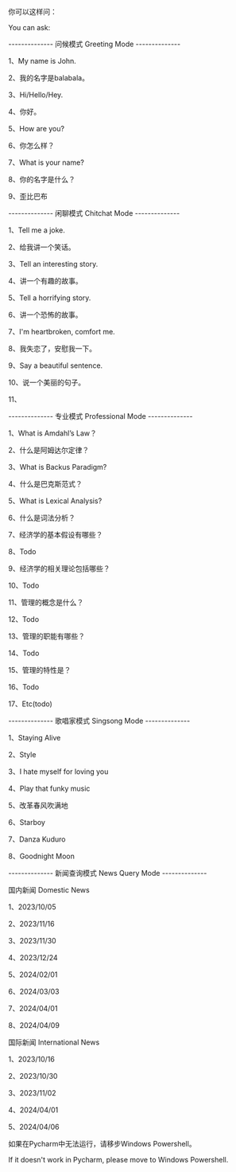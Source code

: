 你可以这样问：

You can ask:

--------------  问候模式 Greeting Mode  --------------

1、My name is John.

2、我的名字是balabala。

3、Hi/Hello/Hey.

4、你好。

5、How are you?

6、你怎么样？

7、What is your name?

8、你的名字是什么？

9、歪比巴布

--------------  闲聊模式 Chitchat Mode  --------------

1、Tell me a joke.

2、给我讲一个笑话。

3、Tell an interesting story.

4、讲一个有趣的故事。

5、Tell a horrifying story.

6、讲一个恐怖的故事。

7、I'm heartbroken, comfort me.

8、我失恋了，安慰我一下。

9、Say a beautiful sentence.

10、说一个美丽的句子。

11、

--------------  专业模式 Professional Mode  --------------

1、What is Amdahl’s Law？

2、什么是阿姆达尔定律？

3、What is Backus Paradigm?

4、什么是巴克斯范式？

5、What is Lexical Analysis?

6、什么是词法分析？

7、经济学的基本假设有哪些？

8、Todo

9、经济学的相关理论包括哪些？

10、Todo

11、管理的概念是什么？

12、Todo

13、管理的职能有哪些？

14、Todo

15、管理的特性是？

16、Todo

17、Etc(todo)

--------------  歌唱家模式 Singsong Mode  --------------

1、Staying Alive

2、Style

3、I hate myself for loving you

4、Play that funky music

5、改革春风吹满地

6、Starboy

7、Danza Kuduro

8、Goodnight Moon

--------------  新闻查询模式 News Query Mode  --------------

国内新闻 Domestic News

1、2023/10/05

2、2023/11/16

3、2023/11/30

4、2023/12/24

5、2024/02/01

6、2024/03/03

7、2024/04/01

8、2024/04/09

国际新闻 International News

1、2023/10/16

2、2023/10/30

3、2023/11/02

4、2024/04/01

5、2024/04/06






如果在Pycharm中无法运行，请移步Windows Powershell。

If it doesn't work in Pycharm, please move to Windows Powershell.
